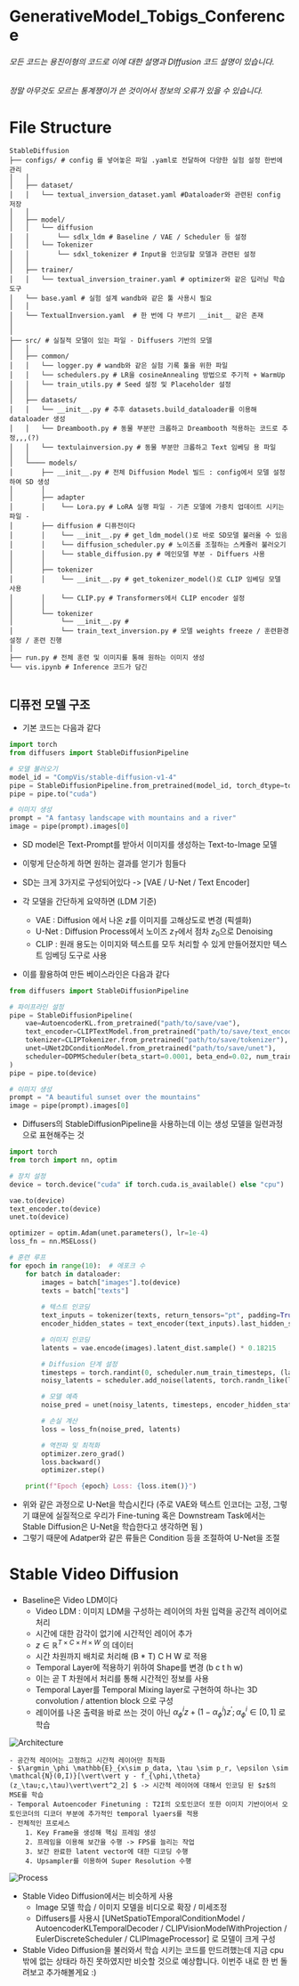 # GenerativeModel_Tobigs_Conference
###### 모든 코드는 용진이형의 코드로 이에 대한 설명과 DIffusion 코드 설명이 있습니다.
###### 정말 아무것도 모르는 통계쟁이가 쓴 것이어서 정보의 오류가 있을 수 있습니다.

# File Structure

```
StableDiffusion
├── configs/ # config 를 넣어놓은 파일 .yaml로 전달하여 다양한 실험 설정 한번에 관리
│   │
│   ├── dataset/
│   │   └── textual_inversion_dataset.yaml #Dataloader와 관련된 config 저장
│   │
│   ├── model/
│   │   └── diffusion
│   │       └── sdlx_ldm # Baseline / VAE / Scheduler 등 설정
│   │   └── Tokenizer
│   │       └── sdxl_tokenizer # Input을 인코딩할 모델과 관련된 설정
│   │   
│   ├── trainer/
│   │   └── textual_inversion_trainer.yaml # optimizer와 같은 딥러닝 학습 도구
│   └── base.yaml # 실험 설계 wandb와 같은 툴 사용시 필요
│   │   
│   └── TextualInversion.yaml  # 한 번에 다 부르기 __init__ 같은 존재
│   
│   
├── src/ # 실질적 모델이 있는 파일 - Diffusers 기반의 모델
│   │   
│   ├── common/
│   │   └── logger.py # wandb와 같은 실험 기록 툴을 위한 파일 
│   │   └── schedulers.py # LR을 cosineAnnealing 방법으로 주기적 + WarmUp 
│   │   └── train_utils.py # Seed 설정 및 Placeholder 설정 
│   │ 
│   ├── datasets/
│   │   └── __init__.py # 추후 datasets.build_dataloader를 이용해 dataloader 생성
│   │   └── Dreambooth.py # 동물 부분만 크롭하고 Dreambooth 적용하는 코드로 추정,,,(?)
│   │   └── textulainversion.py # 동물 부분만 크롭하고 Text 임베딩 용 파일
│   │  
│   └──── models/
│       ├── __init__.py # 전체 Diffusion Model 빌드 : config에서 모델 설정하여 SD 생성
│       │
│       ├── adapter
│       │    └── Lora.py # LoRA 실행 파일 - 기존 모델에 가중치 업데이트 시키는 파일 - 
│       ├── diffusion # 디퓨전이다
│       │    └── __init__.py # get_ldm_model()로 바로 SD모델 불러올 수 있음
│       │    └── diffusion_scheduler.py # 노이즈를 조절하는 스케쥴러 불러오기 
│       │    └── stable_diffusion.py # 메인모델 부분 - Diffuers 사용
│       │
│       ├── tokenizer
│       │    └── __init__.py # get_tokenizer_model()로 CLIP 임베딩 모델 사용
│       │    └── CLIP.py # Transformers에서 CLIP encoder 설정
│       │
│       └── tokenizer
│            └── __init__.py # 
│            └── train_text_inversion.py # 모델 weights freeze / 훈련환경 설정 / 훈련 진행
│   
├── run.py # 전체 훈련 및 이미지를 통해 원하는 이미지 생성 
└── vis.ipynb # Inference 코드가 담긴


```



## 디퓨전 모델 구조
- 기본 코드는 다음과 같다
``` python
import torch
from diffusers import StableDiffusionPipeline

# 모델 불러오기
model_id = "CompVis/stable-diffusion-v1-4"
pipe = StableDiffusionPipeline.from_pretrained(model_id, torch_dtype=torch.float16)
pipe = pipe.to("cuda")  

# 이미지 생성
prompt = "A fantasy landscape with mountains and a river"
image = pipe(prompt).images[0]


```
- SD model은 Text-Prompt를 받아서 이미지를 생성하는 Text-to-Image 모델
- 이렇게 단순하게 하면 원하는 결과를 얻기가 힘들다
- SD는 크게 3가지로 구성되어있다 -> [VAE / U-Net / Text Encoder]
- 각 모델을 간단하게 요약하면 (LDM 기준)
    - VAE : Diffusion 에서 나온 $z$를 이미지를 고해상도로 변경 (픽셀화)
    - U-Net : Diffusion Process에서 노이즈 $z_T$에서 점차 $z_0$으로 Denoising
    - CLIP : 원래 용도는 이미지와 텍스트를 모두 처리할 수 있게 만들어졌지만 텍스트 임베딩 도구로 사용


- 이를 활용하여 만든 베이스라인은 다음과 같다
``` python
from diffusers import StableDiffusionPipeline

# 파이프라인 설정
pipe = StableDiffusionPipeline(
    vae=AutoencoderKL.from_pretrained("path/to/save/vae"),
    text_encoder=CLIPTextModel.from_pretrained("path/to/save/text_encoder"),
    tokenizer=CLIPTokenizer.from_pretrained("path/to/save/tokenizer"),
    unet=UNet2DConditionModel.from_pretrained("path/to/save/unet"),
    scheduler=DDPMScheduler(beta_start=0.0001, beta_end=0.02, num_train_timesteps=1000)
)
pipe = pipe.to(device)

# 이미지 생성
prompt = "A beautiful sunset over the mountains"
image = pipe(prompt).images[0]

```

- Diffusers의 StableDiffusionPipeline을 사용하는데 이는 생성 모델을 일련과정으로 표현해주는 것
``` python
import torch
from torch import nn, optim

# 장치 설정
device = torch.device("cuda" if torch.cuda.is_available() else "cpu")

vae.to(device)
text_encoder.to(device)
unet.to(device)

optimizer = optim.Adam(unet.parameters(), lr=1e-4)
loss_fn = nn.MSELoss()

# 훈련 루프
for epoch in range(10):  # 에포크 수
    for batch in dataloader:
        images = batch["images"].to(device)
        texts = batch["texts"]
        
        # 텍스트 인코딩
        text_inputs = tokenizer(texts, return_tensors="pt", padding=True, truncation=True).input_ids.to(device)
        encoder_hidden_states = text_encoder(text_inputs).last_hidden_state

        # 이미지 인코딩
        latents = vae.encode(images).latent_dist.sample() * 0.18215

        # Diffusion 단계 설정
        timesteps = torch.randint(0, scheduler.num_train_timesteps, (latents.shape[0],), device=device).long()
        noisy_latents = scheduler.add_noise(latents, torch.randn_like(latents), timesteps)

        # 모델 예측
        noise_pred = unet(noisy_latents, timesteps, encoder_hidden_states).sample

        # 손실 계산
        loss = loss_fn(noise_pred, latents)

        # 역전파 및 최적화
        optimizer.zero_grad()
        loss.backward()
        optimizer.step()

    print(f"Epoch {epoch} Loss: {loss.item()}")

```

- 위와 같은 과정으로 U-Net을 학습시킨다 (주로 VAE와 텍스트 인코더는 고정, 그렇기 떄문에 실질적으로 우리가 Fine-tuning 혹은 Downstream Task에서는 Stable Diffusion은 U-Net을 학습한다고 생각하면 됨 )
- 그렇기 때문에 Adatper와 같은 류들은 Condition 등을 조절하여 U-Net을 조절









# Stable Video Diffusion

- Baseline은 Video LDM이다
    - Video LDM : 이미지 LDM을 구성하는 레이어의 차원 입력을 공간적 레이어로 처리
    - 시간에 대한 감각이 없기에 시간적인 레이어 추가 
    - $z \in \mathbb{R}^{T \times C \times H \times W}$ 의 데이터
    - 시간 차원까지 배치로 처리해 (B * T) C H W 로 적용
    - Temporal Layer에 적용하기 위하여 Shape를 변경 (b c t h w)
    - 이는 곧 T 차원에서 처리를 통해 시간적인 정보를 사용
    - Temporal Layer를 Temporal Mixing layer로 구현하여 하나는 3D convolution / attention block 으로 구성
    - 레이어를 나온 출력을 바로 쓰는 것이 아닌 $\alpha^i_{\phi} z + (1- \alpha^i_{\phi})z^{'} ; \alpha^i_\phi \in [0,1]$ 로 학습
 
![Architecture](https://img1.daumcdn.net/thumb/R1280x0/?scode=mtistory2&fname=https%3A%2F%2Fblog.kakaocdn.net%2Fdn%2FbzQ1zN%2FbtsGKWIkky1%2FYoEnYpx1wkvkG5FNPKsSIk%2Fimg.png)


    - 공간적 레이어는 고정하고 시간적 레이어만 최적화
    - $\argmin_\phi \mathbb{E}_{x\sim p_data, \tau \sim p_r, \epsilon \sim \mathcal{N}(0,I)}[\vert\vert y - f_{\phi,\theta}(z_\tau;c,\tau)\vert\vert^2_2] $ -> 시간적 레이어에 대해서 인코딩 된 $z$의 MSE를 학습
    - Temporal Autoencoder Finetuning : T2I의 오토인코더 또한 이미지 기반이어서 오토인코더의 디코더 부분에 추가적인 temporal lyaers를 적용
    - 전체적인 프로세스 
        1. Key Frame을 생성해 핵심 프레임 생성
        2. 프레임을 이용해 보간을 수행 -> FPS를 늘리는 작업
        3. 보간 완료한 latent vector에 대한 디코딩 수행
        4. Upsampler를 이용하여 Super Resolution 수행

![Process](https://img1.daumcdn.net/thumb/R1280x0/?scode=mtistory2&fname=https%3A%2F%2Fblog.kakaocdn.net%2Fdn%2Flc7St%2FbtsGKuL6vYf%2Fk3qXKMWCPxYQ3OePyRK651%2Fimg.png)


- Stable Video Diffusion에서는 비슷하게 사용
    - Image 모델 학습 / 이미지 모델을 비디오로 확장 / 미세조정
    - Diffusers를 사용시 [UNetSpatioTEmporalConditionModel / AutoencoderKLTemporalDecoder / CLIPVisionModelWithProjection / EulerDiscreteScheduler / CLIPImageProcessor] 로 모델이 크게 구성
- Stable Video Diffusion을 불러와서 학습 시키는 코드를 만드려했는데 지금 cpu밖에 없는 상태라 하진 못하였지만 비슷할 것으로 예상합니다. 이번주 내로 한 번 돌려보고 추가해볼게요 :)
